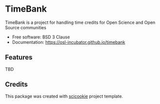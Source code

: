 # TimeBank

TimeBank is a project for handling time credits for Open Science and Open Source communities

* Free software: BSD 3 Clause
* Documentation: https://osl-incubator.github.io/timebank

## Features

TBD

## Credits

This package was created with
[scicookie](https://github.com/osl-incubator/scicookie) project template.
